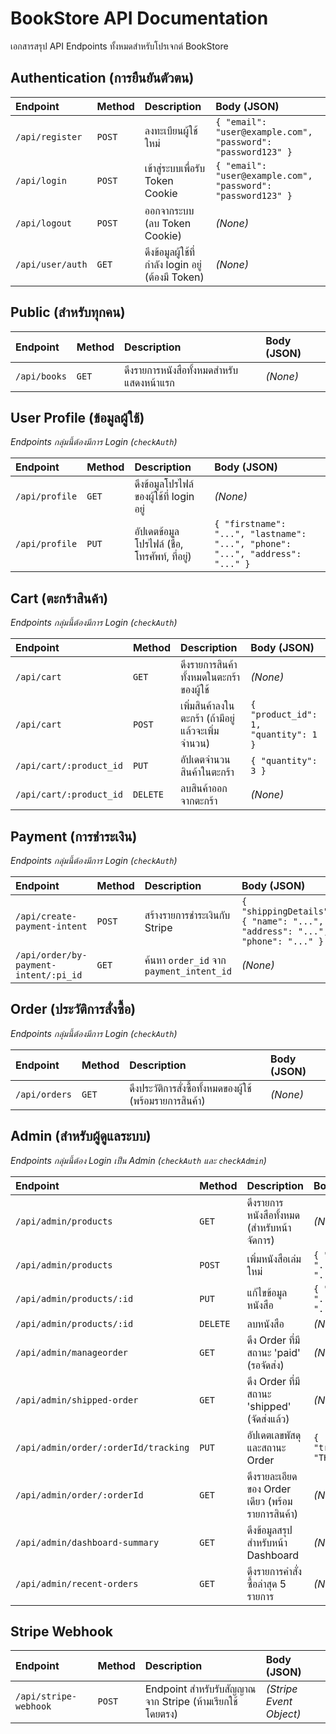 # BookStore API Documentation

เอกสารสรุป API Endpoints ทั้งหมดสำหรับโปรเจกต์ BookStore

## Authentication (การยืนยันตัวตน)

| Endpoint | Method | Description | Body (JSON) |
| :--- | :--- | :--- | :--- |
| `/api/register` | `POST` | ลงทะเบียนผู้ใช้ใหม่ | `{ "email": "user@example.com", "password": "password123" }` |
| `/api/login` | `POST` | เข้าสู่ระบบเพื่อรับ Token Cookie | `{ "email": "user@example.com", "password": "password123" }` |
| `/api/logout` | `POST` | ออกจากระบบ (ลบ Token Cookie) | *(None)* |
| `/api/user/auth` | `GET` | ดึงข้อมูลผู้ใช้ที่กำลัง login อยู่ (ต้องมี Token) | *(None)* |

## Public (สำหรับทุกคน)

| Endpoint | Method | Description | Body (JSON) |
| :--- | :--- | :--- | :--- |
| `/api/books` | `GET` | ดึงรายการหนังสือทั้งหมดสำหรับแสดงหน้าแรก | *(None)* |

## User Profile (ข้อมูลผู้ใช้)

*Endpoints กลุ่มนี้ต้องมีการ Login (`checkAuth`)*

| Endpoint | Method | Description | Body (JSON) |
| :--- | :--- | :--- | :--- |
| `/api/profile` | `GET` | ดึงข้อมูลโปรไฟล์ของผู้ใช้ที่ login อยู่ | *(None)* |
| `/api/profile` | `PUT` | อัปเดตข้อมูลโปรไฟล์ (ชื่อ, โทรศัพท์, ที่อยู่) | `{ "firstname": "...", "lastname": "...", "phone": "...", "address": "..." }` |

## Cart (ตะกร้าสินค้า)

*Endpoints กลุ่มนี้ต้องมีการ Login (`checkAuth`)*

| Endpoint | Method | Description | Body (JSON) |
| :--- | :--- | :--- | :--- |
| `/api/cart` | `GET` | ดึงรายการสินค้าทั้งหมดในตะกร้าของผู้ใช้ | *(None)* |
| `/api/cart` | `POST` | เพิ่มสินค้าลงในตะกร้า (ถ้ามีอยู่แล้วจะเพิ่มจำนวน) | `{ "product_id": 1, "quantity": 1 }` |
| `/api/cart/:product_id` | `PUT` | อัปเดตจำนวนสินค้าในตะกร้า | `{ "quantity": 3 }` |
| `/api/cart/:product_id` | `DELETE`| ลบสินค้าออกจากตะกร้า | *(None)* |

## Payment (การชำระเงิน)

*Endpoints กลุ่มนี้ต้องมีการ Login (`checkAuth`)*

| Endpoint | Method | Description | Body (JSON) |
| :--- | :--- | :--- | :--- |
| `/api/create-payment-intent`| `POST` | สร้างรายการชำระเงินกับ Stripe | `{ "shippingDetails": { "name": "...", "address": "...", "phone": "..." } }` |
| `/api/order/by-payment-intent/:pi_id` | `GET` | ค้นหา `order_id` จาก `payment_intent_id` | *(None)* |

## Order (ประวัติการสั่งซื้อ)

*Endpoints กลุ่มนี้ต้องมีการ Login (`checkAuth`)*

| Endpoint | Method | Description | Body (JSON) |
| :--- | :--- | :--- | :--- |
| `/api/orders` | `GET` | ดึงประวัติการสั่งซื้อทั้งหมดของผู้ใช้ (พร้อมรายการสินค้า) | *(None)* |

## Admin (สำหรับผู้ดูแลระบบ)

*Endpoints กลุ่มนี้ต้อง Login เป็น Admin (`checkAuth` และ `checkAdmin`)*

| Endpoint | Method | Description | Body (JSON) |
| :--- | :--- | :--- | :--- |
| `/api/admin/products` | `GET` | ดึงรายการหนังสือทั้งหมด (สำหรับหน้าจัดการ) | *(None)* |
| `/api/admin/products` | `POST` | เพิ่มหนังสือเล่มใหม่ | `{ "book_name": "...", "author": "...", ... }` |
| `/api/admin/products/:id` | `PUT` | แก้ไขข้อมูลหนังสือ | `{ "book_name": "...", "author": "...", ... }` |
| `/api/admin/products/:id` | `DELETE`| ลบหนังสือ | *(None)* |
| `/api/admin/manageorder` | `GET` | ดึง Order ที่มีสถานะ 'paid' (รอจัดส่ง) | *(None)* |
| `/api/admin/shipped-order` | `GET` | ดึง Order ที่มีสถานะ 'shipped' (จัดส่งแล้ว) | *(None)* |
| `/api/admin/order/:orderId/tracking` | `PUT` | อัปเดตเลขพัสดุและสถานะ Order | `{ "trackingNumber": "TH123..." }` |
| `/api/admin/order/:orderId` | `GET` | ดึงรายละเอียดของ Order เดียว (พร้อมรายการสินค้า) | *(None)* |
| `/api/admin/dashboard-summary` | `GET` | ดึงข้อมูลสรุปสำหรับหน้า Dashboard | *(None)* |
| `/api/admin/recent-orders` | `GET` | ดึงรายการคำสั่งซื้อล่าสุด 5 รายการ | *(None)* |

## Stripe Webhook

| Endpoint | Method | Description | Body (JSON) |
| :--- | :--- | :--- | :--- |
| `/api/stripe-webhook` | `POST` | Endpoint สำหรับรับสัญญาณจาก Stripe (ห้ามเรียกใช้โดยตรง) | *(Stripe Event Object)* |